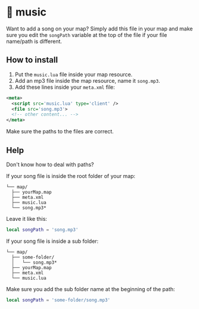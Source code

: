 # 🎵 music
Want to add a song on your map? Simply add this file in your map and make sure you edit the `songPath` variable at the top of the file if your file name/path is different.

## How to install
1. Put the `music.lua` file inside your map resource.
2. Add an mp3 file inside the map resource, name it `song.mp3`.
3. Add these lines inside your `meta.xml` file:
```xml
<meta>
  <script src='music.lua' type='client' />
  <file src='song.mp3'>
  <!-- other content... -->
</meta>
```
Make sure the paths to the files are correct.

## Help
Don't know how to deal with paths?

If your song file is inside the root folder of your map:
```
└── map/
  ├── yourMap.map
  ├── meta.xml
  ├── music.lua
  └── song.mp3*
```

Leave it like this:

```lua
local songPath = 'song.mp3'
```

If your song file is inside a sub folder: 

```
└── map/
  ├── some-folder/
  │   └── song.mp3*
  ├── yourMap.map
  ├── meta.xml
  └── music.lua
```

Make sure you add the sub folder name at the beginning of the path:
```lua
local songPath = 'some-folder/song.mp3'
```
